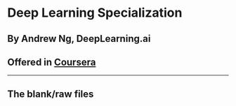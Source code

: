 # Deep Learning  Specialization
## By **Andrew Ng, DeepLearning.ai**
## Offered in [**Coursera**](https://www.coursera.org/specializations/deep-learning)
---
The blank/raw files
---
